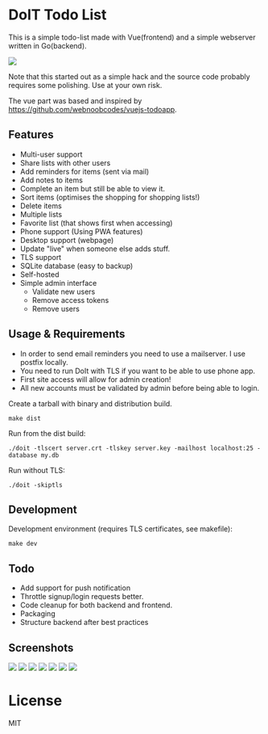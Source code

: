 # DoIT Todo List

This is a simple todo-list made with Vue(frontend) and a simple webserver written in Go(backend). 

![](preview/preview.gif)

Note that this started out as a simple hack and the source code probably requires some polishing. Use at your own risk.

The vue part was based and inspired by https://github.com/webnoobcodes/vuejs-todoapp.

## Features

* Multi-user support
* Share lists with other users
* Add reminders for items (sent via mail)
* Add notes to items 
* Complete an item but still be able to view it.
* Sort items (optimises the shopping for shopping lists!)
* Delete items 
* Multiple lists 
* Favorite list (that shows first when accessing)
* Phone support (Using PWA features)
* Desktop support (webpage)
* Update "live" when someone else adds stuff.
* TLS support
* SQLite database (easy to backup)
* Self-hosted
* Simple admin interface
    - Validate new users
    - Remove access tokens
    - Remove users 

## Usage & Requirements
* In order to send email reminders you need to use a mailserver. I use postfix locally.
* You need to run DoIt with TLS if you want to be able to use phone app.
* First site access will allow for admin creation!
* All new accounts must be validated by admin before being able to login.

Create a tarball with binary and distribution build.
```
make dist
```

Run from the dist build:
```
./doit -tlscert server.crt -tlskey server.key -mailhost localhost:25 -database my.db
```

Run without TLS:
```
./doit -skiptls
```

## Development

Development environment (requires TLS certificates, see makefile):
```
make dev
```

## Todo

* Add support for push notification
* Throttle signup/login requests better.
* Code cleanup for both backend and frontend.
* Packaging
* Structure backend after best practices

## Screenshots

![](preview/createadmin.png)
![](preview/createaccount.png)
![](preview/admin.png)
![](preview/reminder.png)
![](preview/menu.png)
![](preview/note.png)
![](preview/list.png)

# License

MIT
